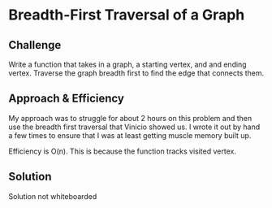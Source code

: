 # Breadth-First Traversal of a Graph

## Challenge
Write a function that takes in a graph, a starting vertex, and and ending vertex. Traverse the graph breadth first to find the edge that connects them.

## Approach & Efficiency
My approach was to struggle for about 2 hours on this problem and then use the breadth first traversal that Vinicio showed us. I wrote it out by hand a few times to ensure that I was at least getting muscle memory built up.

Efficiency is O(n). This is because the function tracks visited vertex.

## Solution
Solution not whiteboarded
